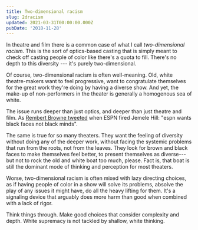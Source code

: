 ```yaml
---
title: Two-dimensional racism
slug: 2dracism
updated: 2021-03-31T00:00:00.000Z
pubDate: '2018-11-28'
---
```


In theatre and film there is a common case of what I call _two-dimensional racism_. This is the sort of optics-based casting that is simply meant to check off casting people of color like there's a quota to fill. There's no depth to this diversity --- it's purely two-dimensional.

Of course, two-dimensional racism is often well-meaning. Old, white theatre-makers want to feel progressive, want to congratulate themselves for the great work they're doing by having a diverse show. And yet, the make-up of non-performers in the theater is generally a homogenous sea of white.

The issue runs deeper than just optics, and deeper than just theatre and film. As [Rembert Browne tweeted](https://twitter.com/rembert/status/917475783622451200?lang=en) when ESPN fired Jemele Hill: "espn wants black faces not black minds".

The same is true for so many theaters. They want the feeling of diversity without doing any of the deeper work, without facing the systemic problems that run from the roots, not from the leaves. They look for brown and black faces to make themselves feel better, to present themselves as diverse---but not to rock the old and white boat too much, please. Fact is, that boat is still the dominant mode of thinking and perception for most theaters.

Worse, two-dimensional racism is often mixed with lazy directing choices, as if having people of color in a show will solve its problems, absolve the play of any issues it might have, do all the heavy lifting for them. It's a signaling device that arguably does more harm than good when combined with a lack of rigor.

Think things through. Make good choices that consider complexity and depth. White supremacy is not tackled by shallow, white thinking.
